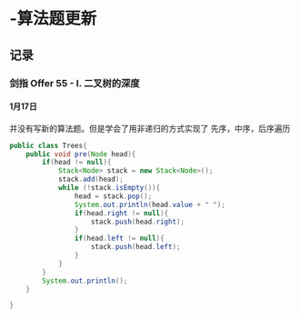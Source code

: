 # -算法题更新

## 记录
### 剑指 Offer 55 - I. 二叉树的深度
#### 1月17日 
并没有写新的算法题。但是学会了用非递归的方式实现了 先序，中序，后序遍历


```java
public class Trees{
    public void pre(Node head){
        if(head != null){
            Stack<Node> stack = new Stack<Node>();
            stack.add(head);
            while (!stack.isEmpty()){
                head = stack.pop();
                System.out.println(head.value + " ");
                if(head.right != null){
                    stack.push(head.right);
                }
                if(head.left != null){
                    stack.push(head.left);
                }
            }
        }
        System.out.println();
    }

}
```

